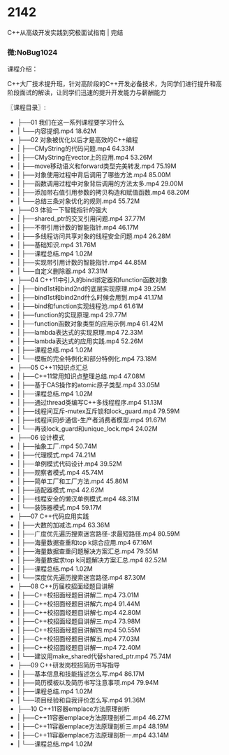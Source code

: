 # 2142
C++从高级开发实践到究极面试指南 | 完结
### 微:NoBug1024 


课程介绍：

C++大厂技术提升班，针对高阶段的C++开发必备技术，为同学们进行提升和高阶段面试的解读，让同学们迅速的提升开发能力与薪酬能力

〖课程目录〗:

- ├──01 我们在这一系列课程要学习什么  
- |   └──内容提纲.mp4  18.62M
- ├──02 对象被优化以后才是高效的C++编程  
- |   ├──CMyString的代码问题.mp4  64.33M
- |   ├──CMyString在vector上的应用.mp4  53.26M
- |   ├──move移动语义和forward类型完美转发.mp4  75.19M
- |   ├──对象使用过程中背后调用了哪些方法.mp4  85.00M
- |   ├──函数调用过程中对象背后调用的方法太多.mp4  29.00M
- |   ├──添加带右值引用参数的拷贝构造和赋值函数.mp4  68.20M
- |   └──总结三条对象优化的规则.mp4  55.72M
- ├──03 体验一下智能指针的强大  
- |   ├──shared_ptr的交叉引用问题.mp4  37.77M
- |   ├──不带引用计数的智能指针.mp4  46.17M
- |   ├──多线程访问共享对象的线程安全问题.mp4  26.28M
- |   ├──基础知识.mp4  31.76M
- |   ├──课程总结.mp4  1.02M
- |   ├──实现带引用计数的智能指针.mp4  44.85M
- |   └──自定义删除器.mp4  37.31M
- ├──04 C++11中引入的bind绑定器和function函数对象  
- |   ├──bind1st和bind2nd的底层实现原理.mp4  39.25M
- |   ├──bind1st和bind2nd什么时候会用到.mp4  41.17M
- |   ├──bind和function实现线程池.mp4  61.61M
- |   ├──function的实现原理.mp4  29.77M
- |   ├──function函数对象类型的应用示例.mp4  61.42M
- |   ├──lambda表达式的实现原理.mp4  72.33M
- |   ├──lambda表达式的应用实践.mp4  52.26M
- |   ├──课程总结.mp4  1.02M
- |   └──模板的完全特例化和部分特例化.mp4  73.18M
- ├──05 C++11知识点汇总  
- |   ├──C++11常用知识点整理总结.mp4  47.08M
- |   ├──基于CAS操作的atomic原子类型.mp4  33.05M
- |   ├──课程总结.mp4  1.02M
- |   ├──通过thread类编写C++多线程程序.mp4  51.13M
- |   ├──线程间互斥-mutex互斥锁和lock_guard.mp4  79.59M
- |   ├──线程间同步通信-生产者消费者模型.mp4  91.67M
- |   └──再谈lock_guard和unique_lock.mp4  24.02M
- ├──06 设计模式  
- |   ├──抽象工厂.mp4  50.74M
- |   ├──代理模式.mp4  74.21M
- |   ├──单例模式代码设计.mp4  39.52M
- |   ├──观察者模式.mp4  45.74M
- |   ├──简单工厂和工厂方法.mp4  45.86M
- |   ├──适配器模式.mp4  42.62M
- |   ├──线程安全的懒汉单例模式.mp4  48.31M
- |   └──装饰器模式.mp4  59.17M
- ├──07 C++代码应用实践  
- |   ├──大数的加减法.mp4  63.36M
- |   ├──广度优先遍历搜索迷宫路径-求最短路径.mp4  80.59M
- |   ├──海量数据查重和top k综合应用.mp4  67.16M
- |   ├──海量数据查重问题解决方案汇总.mp4  79.55M
- |   ├──海量数据求top k问题解决方案汇总.mp4  82.52M
- |   ├──课程总结.mp4  1.02M
- |   └──深度优先遍历搜索迷宫路径.mp4  87.30M
- ├──08 C++历届校招面经题目讲解  
- |   ├──C++校招面经题目讲解二.mp4  73.01M
- |   ├──C++校招面经题目讲解六.mp4  91.44M
- |   ├──C++校招面经题目讲解七.mp4  42.80M
- |   ├──C++校招面经题目讲解三.mp4  73.98M
- |   ├──C++校招面经题目讲解四.mp4  50.55M
- |   ├──C++校招面经题目讲解五.mp4  77.03M
- |   ├──C++校招面经题目讲解一.mp4  72.40M
- |   └──建议用make_shared代替shared_ptr.mp4  75.74M
- ├──09 C++研发岗校招简历书写指导  
- |   ├──基本信息和技能描述怎么写.mp4  86.17M
- |   ├──简历模板以及简历书写注意事项.mp4  79.94M
- |   ├──课程总结.mp4  1.02M
- |   └──项目经验和自我评价怎么写.mp4  91.36M
- ├──10 C++11容器emplace方法原理剖析  
- |   ├──C++11容器emplace方法原理剖析二.mp4  46.27M
- |   ├──C++11容器emplace方法原理剖析三.mp4  48.19M
- |   ├──C++11容器emplace方法原理剖析一.mp4  43.14M
- |   └──课程总结.mp4  1.02M


